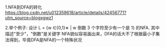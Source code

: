 1.NFA到DFA的转化 https://blog.csdn.net/u012359618/article/details/42456771?utm_source=blogxgwz1

2.举个例子: 设计 L = {w ∈{0,1}∗ | w 倒数 3 个字符至少有一个是 1} 的NFA.
其中描述"至少"，"倒数"是关键字
NFA貌似容易画出来，DFA的话大不了根据最小子集法得到，毕竟DFA是NFA的一个特殊状况
